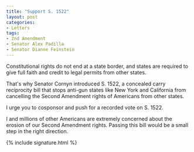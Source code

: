 ```yaml
---
title: "Support S. 1522"
layout: post
categories:
- Letters
tags:
- 2nd Amendment
- Senator Alex Padilla
- Senator Dianne Feinstein
---
```


Constitutional rights do not end at a state border, and states are required to give full faith and credit to legal permits from other states.

That's why Senator Cornyn introduced S. 1522, a concealed carry reciprocity bill that stops anti-gun states like New York and California from cancelling the Second Amendment rights of Americans from other states.

I urge you to cosponsor and push for a recorded vote on S. 1522.

I and millions of other Americans are extremely concerned about the erosion of our Second Amendment rights. Passing this bill would be a small step in the right direction.

{% include signature.html %}
